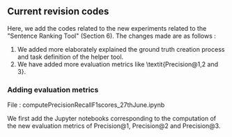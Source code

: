 ## Current revision codes
Here, we add the codes related to the new experiments related to the "Sentence Ranking Tool" (Section 6). The changes made are as follows : 
1. We added more elaborately explained the  ground truth creation process and task definition of the helper tool. 
2. We have added more evaluation metrics like \textit{Precision@1,2 and 3}. 


### Adding evaluation metrics
File : computePrecisionRecallF1scores_27thJune.ipynb

We first add the Jupyter notebooks corresponding to the computation of the new evaluation metrics of Precision@1, Precision@2 and Precision@3.




